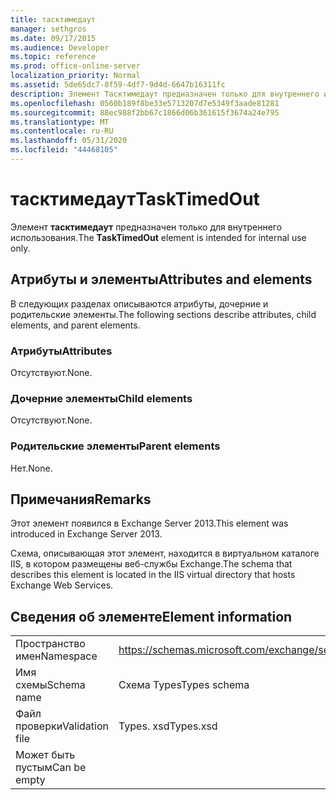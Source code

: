 ```yaml
---
title: тасктимедаут
manager: sethgros
ms.date: 09/17/2015
ms.audience: Developer
ms.topic: reference
ms.prod: office-online-server
localization_priority: Normal
ms.assetid: 5de65dc7-8f59-4df7-9d4d-6647b16311fc
description: Элемент Тасктимедаут предназначен только для внутреннего использования.
ms.openlocfilehash: 0560b189f8be33e5713207d7e5349f3aade81281
ms.sourcegitcommit: 88ec988f2bb67c1866d06b361615f3674a24e795
ms.translationtype: MT
ms.contentlocale: ru-RU
ms.lasthandoff: 05/31/2020
ms.locfileid: "44468105"
---
```

# <a name="tasktimedout"></a><span data-ttu-id="f383a-103">тасктимедаут</span><span class="sxs-lookup"><span data-stu-id="f383a-103">TaskTimedOut</span></span>

<span data-ttu-id="f383a-104">Элемент **тасктимедаут** предназначен только для внутреннего использования.</span><span class="sxs-lookup"><span data-stu-id="f383a-104">The **TaskTimedOut** element is intended for internal use only.</span></span> 

## <a name="attributes-and-elements"></a><span data-ttu-id="f383a-105">Атрибуты и элементы</span><span class="sxs-lookup"><span data-stu-id="f383a-105">Attributes and elements</span></span>

<span data-ttu-id="f383a-106">В следующих разделах описываются атрибуты, дочерние и родительские элементы.</span><span class="sxs-lookup"><span data-stu-id="f383a-106">The following sections describe attributes, child elements, and parent elements.</span></span>
  
### <a name="attributes"></a><span data-ttu-id="f383a-107">Атрибуты</span><span class="sxs-lookup"><span data-stu-id="f383a-107">Attributes</span></span>

<span data-ttu-id="f383a-108">Отсутствуют.</span><span class="sxs-lookup"><span data-stu-id="f383a-108">None.</span></span>
  
### <a name="child-elements"></a><span data-ttu-id="f383a-109">Дочерние элементы</span><span class="sxs-lookup"><span data-stu-id="f383a-109">Child elements</span></span>

<span data-ttu-id="f383a-110">Отсутствуют.</span><span class="sxs-lookup"><span data-stu-id="f383a-110">None.</span></span>
  
### <a name="parent-elements"></a><span data-ttu-id="f383a-111">Родительские элементы</span><span class="sxs-lookup"><span data-stu-id="f383a-111">Parent elements</span></span>

<span data-ttu-id="f383a-112">Нет.</span><span class="sxs-lookup"><span data-stu-id="f383a-112">None.</span></span>
  
## <a name="remarks"></a><span data-ttu-id="f383a-113">Примечания</span><span class="sxs-lookup"><span data-stu-id="f383a-113">Remarks</span></span>

<span data-ttu-id="f383a-114">Этот элемент появился в Exchange Server 2013.</span><span class="sxs-lookup"><span data-stu-id="f383a-114">This element was introduced in Exchange Server 2013.</span></span>
  
<span data-ttu-id="f383a-115">Схема, описывающая этот элемент, находится в виртуальном каталоге IIS, в котором размещены веб-службы Exchange.</span><span class="sxs-lookup"><span data-stu-id="f383a-115">The schema that describes this element is located in the IIS virtual directory that hosts Exchange Web Services.</span></span>
  
## <a name="element-information"></a><span data-ttu-id="f383a-116">Сведения об элементе</span><span class="sxs-lookup"><span data-stu-id="f383a-116">Element information</span></span>

|||
|:-----|:-----|
|<span data-ttu-id="f383a-117">Пространство имен</span><span class="sxs-lookup"><span data-stu-id="f383a-117">Namespace</span></span>  <br/> |https://schemas.microsoft.com/exchange/services/2006/types  <br/> |
|<span data-ttu-id="f383a-118">Имя схемы</span><span class="sxs-lookup"><span data-stu-id="f383a-118">Schema name</span></span>  <br/> |<span data-ttu-id="f383a-119">Схема Types</span><span class="sxs-lookup"><span data-stu-id="f383a-119">Types schema</span></span>  <br/> |
|<span data-ttu-id="f383a-120">Файл проверки</span><span class="sxs-lookup"><span data-stu-id="f383a-120">Validation file</span></span>  <br/> |<span data-ttu-id="f383a-121">Types. xsd</span><span class="sxs-lookup"><span data-stu-id="f383a-121">Types.xsd</span></span>  <br/> |
|<span data-ttu-id="f383a-122">Может быть пустым</span><span class="sxs-lookup"><span data-stu-id="f383a-122">Can be empty</span></span>  <br/> ||
   

